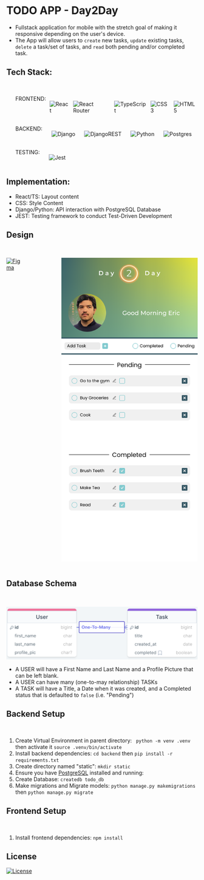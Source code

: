# TODO APP - Day2Day
- Fullstack application for mobile with the stretch goal of making it responsive depending on the user's device. 
- The App will allow users to `create` new tasks, `update` existing tasks, `delete` a task/set of tasks, and `read` both pending and/or completed task.


## Tech Stack:
<br>
<ul>
  <li style="display: flex; flex-direction: row; gap: 2%">FRONTEND: 
  
  ![React](https://img.shields.io/badge/react-%2320232a.svg?style=for-the-badge&logo=react&logoColor=%2361DAFB) 

  ![React Router](https://img.shields.io/badge/React_Router-CA4245?style=for-the-badge&logo=react-router&logoColor=white)

  ![TypeScript](https://img.shields.io/badge/typescript-%23007ACC.svg?style=for-the-badge&logo=typescript&logoColor=white)

  ![CSS3](https://img.shields.io/badge/css3-%231572B6.svg?style=for-the-badge&logo=css3&logoColor=white)

  ![HTML5](https://img.shields.io/badge/html5-%23E34F26.svg?style=for-the-badge&logo=html5&logoColor=white)

  </li>
  <br>
  <li style="display: flex; flex-direction: row; gap: 5%">BACKEND: 
  
  ![Django](https://img.shields.io/badge/django-%23092E20.svg?style=for-the-badge&logo=django&logoColor=white)

  ![DjangoREST](https://img.shields.io/badge/DJANGO-REST-ff1709?style=for-the-badge&logo=django&logoColor=white&color=ff1709&labelColor=gray)

  ![Python](https://img.shields.io/badge/python-3670A0?style=for-the-badge&logo=python&logoColor=ffdd54)

  ![Postgres](https://img.shields.io/badge/postgres-%23316192.svg?style=for-the-badge&logo=postgresql&logoColor=white)
  
  
  </li>
  <br>
  <li style="display: flex; flex-direction: row; gap: 5%">TESTING: 
  
  ![Jest](https://img.shields.io/badge/-jest-%23C21325?style=for-the-badge&logo=jest&logoColor=white)
  
  </li>
</ul>

## Implementation:
<ul>
  <li>React/TS: Layout content</li>
  <li>CSS: Style Content</li>
  <li>Django/Python: API interaction with PostgreSQL Database</li>
  <li>JEST: Testing framework to conduct Test-Driven Development</li>
</ul>





## Design
<br>
<div style="display: flex; flex-direction: row; gap: 20%">

[![Figma](https://img.shields.io/badge/figma-%23F24E1E.svg?style=for-the-badge&logo=figma&logoColor=white)](https://www.figma.com/file/q1PYbTKZ1CQOQvGb16IK38/TODO-APP%3A-Day2Day?node-id=0%3A1&t=BWuMEj85NsxbTqRn-1)

![figma_design](TODO%20APP.svg)

</div>

## Database Schema
<br>

![db_schema](todo_db_schema.png)

- A USER will have a First Name and Last Name and a Profile Picture that can be left blank. 
- A USER can have many (one-to-may relationship) TASKs
- A TASK will have a Title, a Date when it was created, and a Completed status that is defaulted to `false` (i.e. "Pending")

## Backend Setup
<br>

1. Create Virtual Environment in parent directory: ``` python -m venv .venv``` then activate it ```source .venv/bin/activate```
2. Install backend dependencies: ``` cd backend ``` then ``` pip install -r requirements.txt ```
3. Create directory named "static": ``` mkdir static ```
4. Ensure you have [PostgreSQL](https://www.postgresqltutorial.com/postgresql-getting-started/install-postgresql/) installed and running:
5. Create Database: ``` createdb todo_db ```
6. Make migrations and Migrate models: ``` python manage.py makemigrations ``` then ``` python manage.py migrate ```

## Frontend Setup
<br>

1. Install frontend dependencies: ``` npm install ```



## License

[![License](https://img.shields.io/github/license/Ileriayo/markdown-badges?style=for-the-badge)](./LICENSE)


